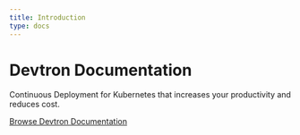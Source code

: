 ```yaml
---
title: Introduction
type: docs
---
```


# Devtron Documentation 

Continuous Deployment for Kubernetes that increases your productivity and reduces cost.

[Browse Devtron Documentation](https://www.niveshopstree.tk/docs/reference/creating-application/)



